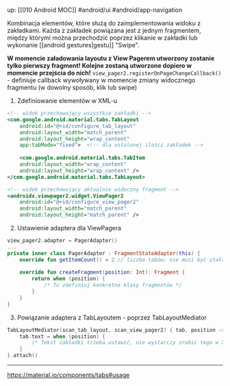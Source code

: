 up: [[010 Android MOC]]
#android/ui 
#android/app-navigation 

Kombinacja elementów, które służą do zaimplementowania widoku z zakładkami. Każda z zakładek powiązana jest z jednym fragmentem, między którymi można przechodzić poprzez klikanie w zakładki lub wykonanie [[android gestures|gestu]] "Swipe".

**W momencie załadowania layoutu z View Pagerem utworzony zostanie tylko pierwszy fragment! Kolejne zostaną utworzone dopiero w momencie przejścia do nich!**
`view_pager2.registerOnPageChangeCallback()` - definiuje callback wywoływany w momencie zmiany widocznego fragmentu (w dowolny sposób, klik lub swipe)

1) Zdefiniowanie elementów w XML-u
```xml
<!-- widok przechowujący wszystkie zakładki -->
<com.google.android.material.tabs.TabLayout  
    android:id="@+id/configure_tab_layout"  
    android:layout_width="match_parent"  
    android:layout_height="wrap_content"  
    app:tabMode="fixed">  <!-- dla ustalonej ilości zakładek -->
  
    <com.google.android.material.tabs.TabItem        
    android:layout_width="wrap_content"  
	android:layout_height="wrap_content" />  
</com.google.android.material.tabs.TabLayout>  

<!-- widok przechowujący aktualnie widoczny fragment -->
<androidx.viewpager2.widget.ViewPager2
    android:id="@+id/configure_view_pager2"  
    android:layout_width="match_parent"  
    android:layout_height="match_parent" />
```

2) Ustawienie adaptera dla ViewPagera
```kotlin
view_pager2.adapter = PagerAdapter()
...
private inner class PagerAdapter : FragmentStateAdapter(this) {  
    override fun getItemCount() = 2 // liczba tabów; nie musi być stała, może zależeć od np. załadowanych treści
  
    override fun createFragment(position: Int): Fragment {  
        return when (position) {  
            /* Tu zdefiniuj konkretne klasy fragmentów */
        }  
    }  
}
```

3) Powiązanie adaptera z TabLayoutem - poprzez TabLayoutMediator
```kotlin
TabLayoutMediator(scan_tab_layout, scan_view_pager2) { tab, position ->  
    tab.text = when (position) { 
        /* Tekst zakładki trzeba ustawić, nie wystarczy zrobić tego w XML-u */ 
    }  
}.attach()
```
---

https://material.io/components/tabs#usage